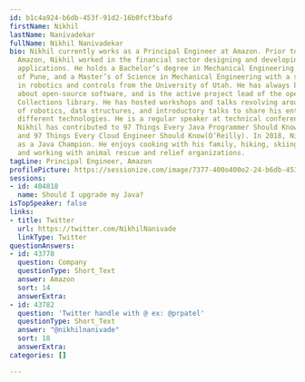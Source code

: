 ```yaml
---
id: b1c4a924-b6db-453f-91d2-16b0fcf3bafd
firstName: Nikhil
lastName: Nanivadekar
fullName: Nikhil Nanivadekar
bio: Nikhil currently works as a Principal Engineer at Amazon. Prior to working at
  Amazon, Nikhil worked in the financial sector designing and developing mission critical
  applications. He holds a Bachelor’s degree in Mechanical Engineering from the University
  of Pune, and a Master’s of Science in Mechanical Engineering with a specialization
  in robotics and controls from the University of Utah. He has always been passionate
  about open-source software, and is the active project lead of the open-source Eclipse
  Collections library. He has hosted workshops and talks revolving around the theme
  of robotics, data structures, and introductory talks to share his enthusiasm about
  different technologies. He is a regular speaker at technical conferences worldwide.
  Nikhil has contributed to 97 Things Every Java Programmer Should Know (O’Reilly)
  and 97 Things Every Cloud Engineer Should Know(O’Reilly). In 2018, Nikhil was selected
  as a Java Champion. He enjoys cooking with his family, hiking, skiing, reading,
  and working with animal rescue and relief organizations.
tagLine: Principal Engineer, Amazon
profilePicture: https://sessionize.com/image/7377-400o400o2-24-b6db-453f-91d2-16b0fcf3bafd.5fad5095-f522-48bc-a490-dacfe9532e22.jpg
sessions:
- id: 404818
  name: Should I upgrade my Java?
isTopSpeaker: false
links:
- title: Twitter
  url: https://twitter.com/NikhilNanivade
  linkType: Twitter
questionAnswers:
- id: 43778
  question: Company
  questionType: Short_Text
  answer: Amazon
  sort: 14
  answerExtra: 
- id: 43782
  question: 'Twitter handle with @ ex: @prpatel'
  questionType: Short_Text
  answer: "@nikhilnanivade"
  sort: 18
  answerExtra: 
categories: []

---
```

